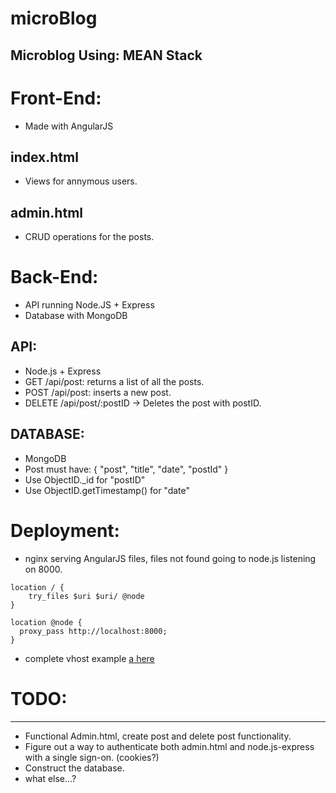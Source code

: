 microBlog
=========

Microblog Using: MEAN Stack
-------------------------------------------------------

# Front-End:
 * Made with AngularJS
## index.html 
 * Views for annymous users.
## admin.html
 * CRUD operations for the posts.
 
 
# Back-End:
 * API running Node.JS + Express
 * Database with MongoDB
 
## API:
 * Node.js + Express
 * GET /api/post: returns a list of all the posts.
 * POST /api/post: inserts a new post.
 * DELETE /api/post/:postID -> Deletes the post with postID.
 
## DATABASE:
 * MongoDB
 * Post must have: { "post", "title", "date", "postId" }
 * Use ObjectID._id for "postID"
 * Use ObjectID.getTimestamp()  for "date"


# Deployment:
 * nginx serving AngularJS files, files not found going to node.js listening on 8000.

  ``` 
  location / {
      try_files $uri $uri/ @node
  }

  location @node { 
    proxy_pass http://localhost:8000; 
  }
  ```

 * complete vhost example [a here](deploy/nginx.conf)
 
# TODO:
----------------------------------

* Functional Admin.html, create post and delete post functionality.
* Figure out a way to authenticate both admin.html and node.js-express with a single sign-on. (cookies?)
* Construct the database.
* what else...?
